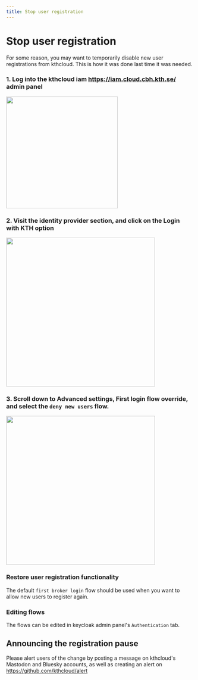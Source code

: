```yaml
---
title: Stop user registration
---
```


# Stop user registration 

For some reason, you may want to temporarily disable new user registrations from kthcloud. This is how it was done last time it was needed.

### 1. Log into the kthcloud iam https://iam.cloud.cbh.kth.se/ admin panel

<img src="../../images/cbhcloud-realm.png" height="300px">

### 2. Visit the identity provider section, and click on the Login with KTH option

<img src="../../images/idp-kth.png" height="400px">

### 3. Scroll down to Advanced settings, First login flow override, and select the `deny new users` flow.

<img src="../../images/idp-flow.png" height="400px">

### Restore user registration functionality
The default `first broker login` flow should be used when you want to allow new users to register again.

### Editing flows 
The flows can be edited in keycloak admin panel's `Authentication` tab.


## Announcing the registration pause
Please alert users of the change by posting a message on kthcloud's Mastodon and Bluesky accounts, as well as creating an alert on https://github.com/kthcloud/alert

